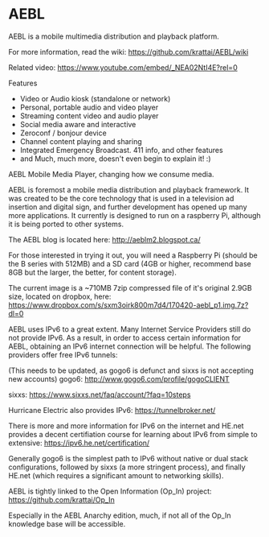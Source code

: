 AEBL
====

AEBL is a mobile multimedia distribution and playback platform.

For more information, read the wiki:  https://github.com/krattai/AEBL/wiki

Related video:  https://www.youtube.com/embed/_NEA02NtI4E?rel=0

Features
+ Video or Audio kiosk (standalone or network)
+ Personal, portable audio and video player
+ Streaming content video and audio player
+ Social media aware and interactive
+ Zeroconf / bonjour device
+ Channel content playing and sharing
+ Integrated Emergency Broadcast. 411 info, and other features
+ and Much, much more, doesn't even begin to explain it! :)

AEBL Mobile Media Player, changing how we consume media.

AEBL is foremost a mobile media distribution and playback framework.  It was created to be the core technology that is used in a television ad insertion and digital sign, and further development has opened up many more applications.  It currently is designed to run on a raspberry Pi, although it is being ported to other systems.

The AEBL blog is located here:
http://aeblm2.blogspot.ca/

For those interested in trying it out, you will need a Raspberry Pi (should be the B series with 512MB) and a SD card (4GB or higher, recommend base 8GB but the larger, the better, for content storage).

The current image is a ~710MB 7zip compressed file of it's original 2.9GB size, located on dropbox, here:
https://www.dropbox.com/s/sxm3oirk800m7d4/170420-aebl_p1.img.7z?dl=0

AEBL uses IPv6 to a great extent.  Many Internet Service Providers still do not provide IPv6.  As a result, in order to access certain information for AEBL, obtaining an IPv6 internet connection will be helpful.  The following providers offer free IPv6 tunnels:

(This needs to be updated, as gogo6 is defunct and sixxs is not accepting new accounts)
gogo6:
http://www.gogo6.com/profile/gogoCLIENT

sixxs:
https://www.sixxs.net/faq/account/?faq=10steps

Hurricane Electric also provides IPv6:
https://tunnelbroker.net/

There is more and more information for IPv6 on the internet and HE.net provides a decent certifiation course for learning about IPv6 from simple to extensive:
https://ipv6.he.net/certification/

Generally gogo6 is the simplest path to IPv6 without native or dual stack configurations, followed by sixxs (a more stringent process), and finally HE.net (which requires a significant amount to networking skills).

AEBL is tightly linked to the Open Information (Op_In) project:
https://github.com/krattai/Op_In

Especially in the AEBL Anarchy edition, much, if not all of the Op_In knowledge base will be accessible.
